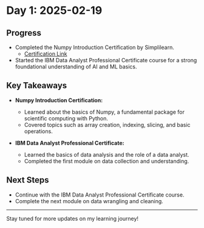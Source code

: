 # Day 1: 2025-02-19

## Progress
- Completed the Numpy Introduction Certification by Simplilearn.
  - [Certification Link](https://simpli-web.app.link/e/wO3PZeEA6Qb)
- Started the IBM Data Analyst Professional Certificate course for a strong foundational understanding of AI and ML basics.

## Key Takeaways
- **Numpy Introduction Certification:**
  - Learned about the basics of Numpy, a fundamental package for scientific computing with Python.
  - Covered topics such as array creation, indexing, slicing, and basic operations.

- **IBM Data Analyst Professional Certificate:**
  - Learned the basics of data analysis and the role of a data analyst.
  - Completed the first module on data collection and understanding.


## Next Steps
- Continue with the IBM Data Analyst Professional Certificate course.
- Complete the next module on data wrangling and cleaning.

---

Stay tuned for more updates on my learning journey!
